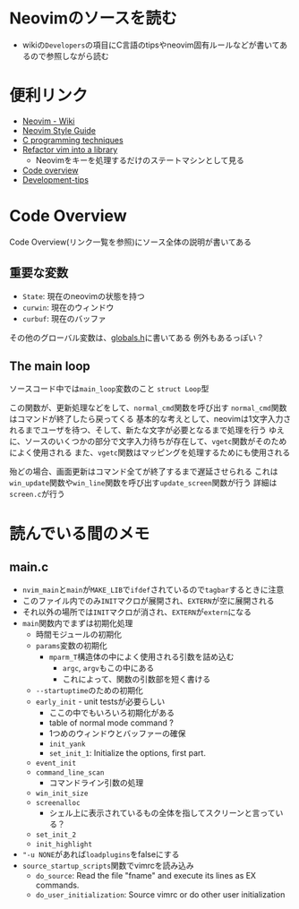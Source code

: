 # Neovimのソースを読む
* wikiの`Developers`の項目にC言語のtipsやneovim固有ルールなどが書いてあるので参照しながら読む

# 便利リンク
* [Neovim - Wiki](https://github.com/neovim/neovim/wiki)
* [Neovim Style Guide](https://neovim.io/develop/style-guide.xml)
* [C programming techniques](https://github.com/neovim/neovim/wiki/C-programming)
* [Refactor vim into a library](https://github.com/neovim/neovim/wiki/Refactor-vim-into-a-library)
    * Neovimをキーを処理するだけのステートマシンとして見る
* [Code overview](https://github.com/neovim/neovim/wiki/Code-overview)
* [Development-tips](https://github.com/neovim/neovim/wiki/Development-tips)


# Code Overview
Code Overview(リンク一覧を参照)にソース全体の説明が書いてある

## 重要な変数
* `State`: 現在のneovimの状態を持つ
* `curwin`: 現在のウィンドウ
* `curbuf`: 現在のバッファ

その他のグローバル変数は、[globals.h](https://github.com/neovim/neovim/blob/master/src/nvim/globals.h)に書いてある
例外もあるっぽい？

## The main loop
ソースコード中では`main_loop`変数のこと
`struct Loop`型

この関数が、更新処理などをして、`normal_cmd`関数を呼び出す
`normal_cmd`関数はコマンドが終了したら戻ってくる
基本的な考えとして、neovimは1文字入力されるまでユーザを待つ、そして、新たな文字が必要となるまで処理を行う
ゆえに、ソースのいくつかの部分で文字入力待ちが存在して、`vgetc`関数がそのためによく使用される
また、`vgetc`関数はマッピングを処理するためにも使用される

殆どの場合、画面更新はコマンド全てが終了するまで遅延させられる
これは`win_update`関数や`win_line`関数を呼び出す`update_screen`関数が行う
詳細は`screen.c`が行う


# 読んでいる間のメモ

## main.c
* `nvim_main`と`main`が`MAKE_LIB`で`ifdef`されているので`tagbar`するときに注意
* このファイル内でのみ`INIT`マクロが展開され、`EXTERN`が空に展開される
* それ以外の場所では`INIT`マクロが消され、`EXTERN`が`extern`になる
* `main`関数内でまずは初期化処理
    * 時間モジュールの初期化
    * `params`変数の初期化
        * `mparm_T`構造体の中によく使用される引数を詰め込む
            * `argc`, `argv`もこの中にある
            * これによって、関数の引数部を短く書ける
    * `--startuptime`のための初期化
    * `early_init` - unit testsが必要らしい
        * ここの中でもいろいろ初期化がある
        * table of normal mode command ?
        * 1つめのウィンドウとバッファーの確保
        * `init_yank`
        * `set_init_1`: Initialize the options, first part.
    * `event_init`
    * `command_line_scan`
        * コマンドライン引数の処理
    * `win_init_size`
    * `screenalloc`
        * シェル上に表示されているもの全体を指してスクリーンと言っている？
    * `set_init_2`
    * `init_highlight`
* `"-u NONE`があれば`loadplugins`をfalseにする
* `source_startup_scripts`関数でvimrcを読み込み
    * `do_source`: Read the file "fname" and execute its lines as EX commands.
    * `do_user_initialization`: Source vimrc or do other user initialization

